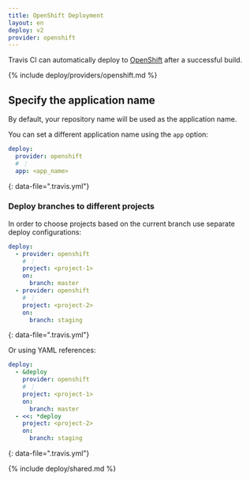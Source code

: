 ```yaml
---
title: OpenShift Deployment
layout: en
deploy: v2
provider: openshift
---
```


Travis CI can automatically deploy to [OpenShift](https://www.openshift.com/) after a successful build.

{% include deploy/providers/openshift.md %}

## Specify the application name

By default, your repository name will be used as the application name.

You can set a different application name using the `app` option:

```yaml
deploy:
  provider: openshift
  # ⋮
  app: <app_name>
```
{: data-file=".travis.yml"}

### Deploy branches to different projects

In order to choose projects based on the current branch use separate deploy
configurations:

```yaml
deploy:
  - provider: openshift
    # ⋮
    project: <project-1>
    on:
      branch: master
  - provider: openshift
    # ⋮
    project: <project-2>
    on:
      branch: staging
```
{: data-file=".travis.yml"}

Or using YAML references:

```yaml
deploy:
  - &deploy
    provider: openshift
    # ⋮
    project: <project-1>
    on:
      branch: master
  - <<: *deploy
    project: <project-2>
    on:
      branch: staging
```
{: data-file=".travis.yml"}

{% include deploy/shared.md %}
